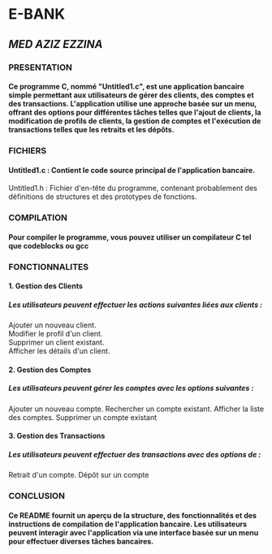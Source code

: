 # **E-BANK**  
## *MED AZIZ EZZINA*  
### **PRESENTATION**  
#### Ce programme C, nommé "Untitled1.c", est une application bancaire simple permettant aux utilisateurs de gérer des clients, des comptes et des transactions. L'application utilise une approche basée sur un menu, offrant des options pour différentes tâches telles que l'ajout de clients, la modification de profils de clients, la gestion de comptes et l'exécution de transactions telles que les retraits et les dépôts.  
### **FICHIERS**   
#### Untitled1.c : Contient le code source principal de l'application bancaire.  
Untitled1.h : Fichier d'en-tête du programme, contenant probablement des définitions de structures et des prototypes de fonctions.  
### **COMPILATION**  
#### Pour compiler le programme, vous pouvez utiliser un compilateur C tel que codeblocks ou gcc   
### **FONCTIONNALITES**  
#### 1. Gestion des Clients  
##### Les utilisateurs peuvent effectuer les actions suivantes liées aux clients :  

Ajouter un nouveau client.  
Modifier le profil d'un client.  
Supprimer un client existant.  
Afficher les détails d'un client. 
#### 2. Gestion des Comptes  
##### Les utilisateurs peuvent gérer les comptes avec les options suivantes :

Ajouter un nouveau compte.
Rechercher un compte existant.
Afficher la liste des comptes.
Supprimer un compte existant
#### 3. Gestion des Transactions  
##### Les utilisateurs peuvent effectuer des transactions avec des options de :

Retrait d'un compte.
Dépôt sur un compte
### CONCLUSION 
#### Ce README fournit un aperçu de la structure, des fonctionnalités et des instructions de compilation de l'application bancaire. Les utilisateurs peuvent interagir avec l'application via une interface basée sur un menu pour effectuer diverses tâches bancaires.
